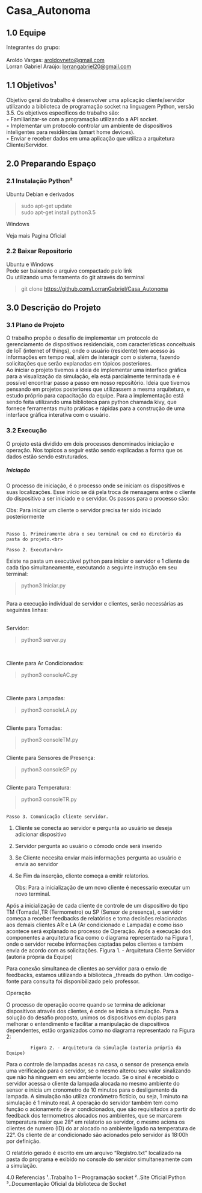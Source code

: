 # Casa_Autonoma

## 1.0 Equipe

Integrantes do grupo:<br><br>
Aroldo Vargas: aroldovneto@gmail.com<br>
Lorran Gabriel Araújo: lorrangabriel20@gmail.com<br>

## 1.1 Objetivos¹

Objetivo geral do trabalho é desenvolver uma aplicação cliente/servidor utilizando a biblioteca de programação socket na linguagem Python, versão 3.5. Os objetivos específicos do trabalho são:<br>
◦ Familiarizar-se com a programação utilizando a API socket.<br>
◦ Implementar um protocolo controlar um ambiente de dispositivos inteligentes para residências (smart home devices).<br>
◦ Enviar e receber dados em uma aplicação que utiliza a arquitetura Cliente/Servidor.<br>

## 2.0 Preparando Espaço<br>
### 2.1 Instalação Python²

Ubuntu Debian e derivados<br>
>sudo apt-get update<br>
>sudo apt-get install python3.5<br>

Windows<br>

Veja mais Pagina Oficial <br>


### 2.2 Baixar Repositorio <br>

Ubuntu e Windows<br>
Pode ser baixando o arquivo compactado pelo link<br>
Ou utilizando uma ferramenta do git através do terminal<br>
>git clone https://github.com/LorranGabriel/Casa_Autonoma<br>

## 3.0 Descrição do Projeto

### 3.1 Plano de Projeto<br>

O trabalho propõe o desafio de implementar um protocolo de gerenciamento de dispositivos residenciais, com características conceituais de IoT (internet of things), onde o usuário (residente) tem acesso às informações em tempo real, além de interagir com o sistema, fazendo solicitações que serão explanadas em tópicos posteriores.<br>
Ao iniciar o projeto tivemos a ideia de implementar uma interface gráfica para a visualização da simulação, ela está parcialmente terminada e é possível encontrar passo a passo em nosso repositório. Ideia que tivemos pensando em projetos posteriores que utilizassem a mesma arquitetura, e estudo próprio para capacitação da equipe. Para a implementação está sendo feita utilizando uma biblioteca para python chamada kivy, que fornece ferramentas muito práticas e rápidas para a construção de uma interface gráfica interativa com o usuário.
<br>
### 3.2 Execução<br>
O projeto está dividido em dois processos denominados iniciação e operação. Nos topicos a seguir estão sendo explicadas a forma que os dados estão sendo estruturados.<br>

##### Iniciação<br>

O processo de iniciação, é o processo onde se iniciam os dispositivos e suas localizações. Esse início se dá pela troca de mensagens entre o cliente do dispositivo a ser iniciado e o servidor. Os passos para o processo são:<br>

Obs: Para iniciar um cliente o servidor precisa ter sido iniciado posteriormente<br><br>

	Passo 1. Primeiramente abra o seu terminal ou cmd no diretório da pasta do projeto.<br>

	Passo 2. Executar<br>

Existe na pasta um executável python para iniciar o servidor e 1 cliente de cada tipo simultaneamente, executando a seguinte instrução em seu terminal:<br>
	
>python3 Iniciar.py <br><br>


Para a execução individual de servidor e clientes, serão necessárias as seguintes linhas:<br>

<br>
Servidor: <br>

>python3 server.py<br>
<br>

Cliente para Ar Condicionados:<br>

>python3 consoleAC.py<br>
<br>

Cliente para Lampadas:<br>

>python3 consoleLA.py<br>

<br>
Cliente para Tomadas:<br>

>python3 consoleTM.py<br><br>
 
Cliente para Sensores de Presença:<br>

>python3 consoleSP.py<br><br>


Cliente para Temperatura:<br>

>python3 consoleTR.py<br><br>



	Passo 3. Comunicação cliente servidor.


1.  Cliente se conecta ao servidor e pergunta ao usuário se deseja adicionar dispositivo

2.  Servidor pergunta ao usuário o cômodo onde será inserido

3.  Se Cliente necesita enviar mais informações pergunta ao usuário e envia ao servidor

4.  Se Fim da inserção, cliente começa a emitir relatorios.

	Obs: Para a inicialização de um novo cliente é necessario executar um novo terminal.
 
Após a inicialização de cada cliente de controle de um dispositivo do tipo TM (Tomada),TR (Termometro) ou SP (Sensor de presença), o servidor começa a receber feedbacks de relatórios e toma decisões relacionadas aos demais clientes AR e LA (Ar condicionado e Lampada) e como isso acontece será explanado no processo de Operação.
Após a execução dos componentes a arquitetura fica como o diagrama representado na Figura 1, onde o servidor recebe informações captadas pelos clientes e também envia de acordo com as solicitações.
    Figura 1. - Arquitetura Cliente Servidor (autoria própria da Equipe)



Para conexão simultanea de clientes ao servidor para o envio de feedbacks, estamos utilizando a biblioteca _threads do python. Um codigo-fonte para consulta foi disponibilizado pelo professor.



Operação

O processo de operação ocorre quando se termina de adicionar dispositivos através dos clientes, é onde se inicia a simulação.
Para a solução do desafio proposto, unimos os dispositivos em duplas para melhorar o entendimento e facilitar a manipulação de dispositivos dependentes, estão organizados como no diagrama representado na Figura 2:

	

	
             Figura 2. - Arquitetura da simulação (autoria própria da Equipe)

Para o controle de lampadas acesas na casa, o sensor de presença envia uma verificação para o servidor, se o mesmo alterou seu valor sinalizando que não há ninguem em seu ambiente locado. Se o sinal é recebido o servidor acessa o cliente da lampada alocada no mesmo ambiente do sensor e inicia um cronometro de 10 minutos para o desligamento da lampada. A simulação não utiliza cronômetro fictício, ou seja, 1 minuto na simulação é 1 minuto real.
A operação do servidor também tem como função o acionamento de ar condicionados, que são requisitados a partir do feedback dos termometros alocados nos ambientes, que se  marcarem temperatura maior que 28° em relatorio ao servidor, o mesmo aciona os clientes de numero (ID) do ar alocado no ambiente ligado na temperatura de 22°. Os cliente de ar condicionado são acionados pelo servidor ás 18:00h por definição. 




O relatório gerado é escrito em um arquivo “Registro.txt” localizado na pasta do programa e exibido no console do servidor simultaneamente com a simulação.


4.0 Referencias
¹..Trabalho 1 – Programação socket
²..Site Oficial Python
³..Documentação Oficial da biblioteca de Socket



